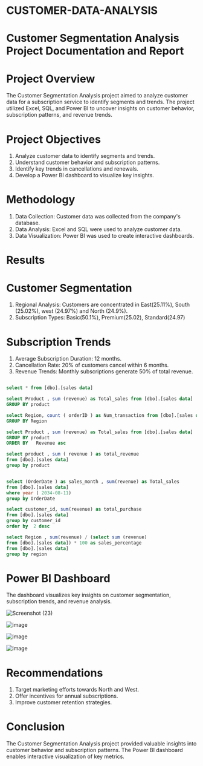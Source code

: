 # CUSTOMER-DATA-ANALYSIS

# Customer Segmentation Analysis Project Documentation and Report

# Project Overview

The Customer Segmentation Analysis project aimed to analyze customer data for a subscription service to identify segments and trends. The project utilized Excel, SQL, and Power BI to uncover insights on customer behavior, subscription patterns, and revenue trends.

# Project Objectives

1. Analyze customer data to identify segments and trends.
2. Understand customer behavior and subscription patterns.
3. Identify key trends in cancellations and renewals.
4. Develop a Power BI dashboard to visualize key insights.

# Methodology

1. Data Collection: Customer data was collected from the company's database.
2. Data Analysis: Excel and SQL were used to analyze customer data.
3. Data Visualization: Power BI was used to create interactive dashboards.

 # Results

# Customer Segmentation

1. Regional Analysis: Customers are concentrated in East(25.11%), South (25.02%), west (24.97%) and North (24.9%).
2. Subscription Types: Basic(50.1%), Premium(25.02), Standard(24.97)


# Subscription Trends

1. Average Subscription Duration: 12 months.
2. Cancellation Rate: 20% of customers cancel within 6 months.
3. Revenue Trends: Monthly subscriptions generate 50% of total revenue.

```SQL

select * from [dbo].[sales data]

select Product , sum (revenue) as Total_sales from [dbo].[sales data]
GROUP BY product 

select Region, count ( orderID ) as Num_transaction from [dbo].[sales data] 
GROUP BY Region

select Product , sum (revenue) as Total_sales from [dbo].[sales data]
GROUP BY product
ORDER BY   Revenue asc 

select product , sum ( revenue ) as total_revenue 
from [dbo].[sales data]
group by product 


select (OrderDate ) as sales_month , sum(revenue) as Total_sales 
from [dbo].[sales data] 
where year ( 2034-08-11) 
group by OrderDate

select customer_id, sum(revenue) as total_purchase 
from [dbo].[sales data] 
group by customer_id 
order by  2 desc 

select Region , sum(revenue) / (select sum (revenue) 
from [dbo].[sales data]) * 100 as sales_percentage 
from [dbo].[sales data]
group by region

```
# Power BI Dashboard

The dashboard visualizes key insights on customer segmentation, subscription trends, and revenue analysis.

![Screenshot (23)](https://github.com/user-attachments/assets/9559d499-1c53-4d2a-898f-1c22fdda5161)

![image](https://github.com/user-attachments/assets/381ea77b-9884-4d56-a7dd-8ab073428d84)

![image](https://github.com/user-attachments/assets/c0120321-2716-4476-95ba-0f2faf5bd5fc)

![image](https://github.com/user-attachments/assets/d2995152-5128-4860-9e6b-e3fc3fc2eb2c)



# Recommendations

1. Target marketing efforts towards North and West.
2. Offer incentives for annual subscriptions.
3. Improve customer retention strategies.

# Conclusion

The Customer Segmentation Analysis project provided valuable insights into customer behavior and subscription patterns. The Power BI dashboard enables interactive visualization of key metrics.


